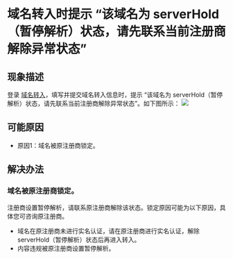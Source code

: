 #  域名转入时提示 “该域名为 serverHold（暂停解析）状态，请先联系当前注册商解除异常状态”
## 现象描述
登录 [域名转入](https://console.cloud.tencent.com/domain/trans-in)，填写并提交域名转入信息时，提示 “该域名为 serverHold（暂停解析）状态，请先联系当前注册商解除异常状态”。如下图所示：
![](https://main.qcloudimg.com/raw/d07af725c70dbecbeb2fba1bb64e6b2e.png)

## 可能原因
- 原因1：域名被原注册商锁定。

## 解决办法
### 域名被原注册商锁定。
注册商设置暂停解析，请联系原注册商解除该状态。锁定原因可能为以下原因，具体您可咨询原注册商。
- 域名在原注册商未进行实名认证，请在原注册商进行实名认证，解除 serverHold（暂停解析）状态后再进入转入。
- 内容违规被原注册商设置暂停解析。
